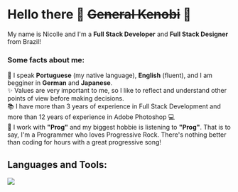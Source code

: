 # Hello there 👋 ~~General Kenobi~~ 🤖
<p align="left">My name is Nicolle and I'm a <strong>Full Stack Developer</strong> and <strong>Full Stack Designer</strong> from Brazil!</p>

### Some facts about me:
<p align="left">
  💬  I speak <strong>Portuguese</strong> (my native language), <strong>English</strong> (fluent), and I am begginer in <strong>German</strong> and <strong>Japanese</strong>.<br>
  ✨  Values are very important to me, so I like to reflect and understand other points of view before making decisions.<br>
  📚  I have more than 3 years of experience in Full Stack Development and more than 12 years of experience in Adobe Photoshop 💻<br>
  🎸  I work with <strong>"Prog"</strong> and my biggest hobbie is listening to <strong>"Prog"</strong>. That is to say, I'm a Programmer who loves Progressive Rock. There's nothing better than coding for hours with a great progressive song!
</p>  

## Languages and Tools:

<img src="https://skillicons.dev/icons?i=nextjs,react,js,ts,nodejs,mongodb,postgres,vercel,html,css,photoshop,illustrator,figma" /> 
